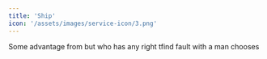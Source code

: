 ```yaml
---
title: 'Ship'
icon: '/assets/images/service-icon/3.png'
---
```


Some advantage from but who has any right tfind fault with a man chooses
